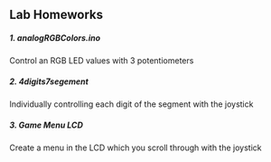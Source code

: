 ## Lab Homeworks

##### 1. analogRGBColors.ino
Control an RGB LED values with 3 potentiometers


##### 2. 4digits7segement
Individually controlling each digit of the segment with the joystick


##### 3. Game Menu LCD
Create a menu in the LCD which you scroll through with the joystick

